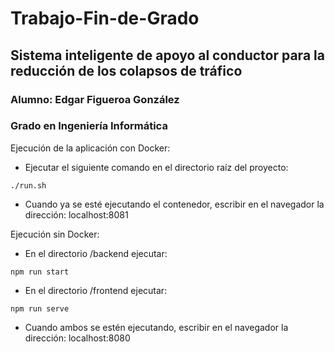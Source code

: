 # Trabajo-Fin-de-Grado

## Sistema inteligente de apoyo al conductor para la reducción de los colapsos de tráfico

### Alumno: Edgar Figueroa González

### Grado en Ingeniería Informática

Ejecución de la aplicación con Docker:

- Ejecutar el siguiente comando en el directorio raíz del proyecto:

```
./run.sh
```
- Cuando ya se esté ejecutando el contenedor, escribir en el navegador la dirección: localhost:8081

Ejecución sin Docker:

- En el directorio /backend ejecutar:
```
npm run start
```
- En el directorio /frontend ejecutar:
```
npm run serve
```
- Cuando ambos se estén ejecutando, escribir en el navegador la dirección: localhost:8080
